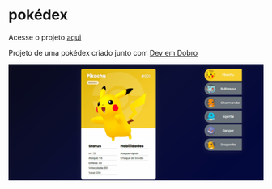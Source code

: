 # pokédex

<p>Acesse o projeto <a href="https://jonathanrianelli.github.io/pokedex/">aqui</a></p>

<p>Projeto de uma pokédex criado junto com <a href="https://www.youtube.com/c/DevemDobro">Dev em Dobro</a></p>

<img src="src/img/pokemon.gif">
 
